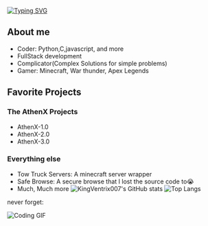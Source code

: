 [![Typing SVG](https://readme-typing-svg.demolab.com/?lines=Baremetal+and+C+programer;Python+enthusiast;Always+learning;Vscode+is+supreme;Don't+forget+to+save)](https://git.io/typing-svg)
 

## About me

- Coder: Python,C,javascript, and more
- FullStack development
- Complicator(Complex Solutions for simple problems)
- Gamer: Minecraft, War thunder, Apex Legends

## Favorite Projects

### The AthenX Projects

- AthenX-1.0
- AthenX-2.0
- AthenX-3.0

### Everything else

- Tow Truck Servers: A minecraft server wrapper
- Safe Browse: A secure browse that I lost the source code to😭
- Much, Much more
![KingVentrix007's GitHub stats](https://github-readme-stats.vercel.app/api?username=KingVentrix007&theme=dracula)
![Top Langs](https://github-readme-stats.vercel.app/api/top-langs/?username=KingVentrix007&langs_count=8&theme=dracula&layout=compact)

never forget:

![Coding GIF](https://media1.tenor.com/m/_DOBjnGspYAAAAAC/code-coding.gif)
